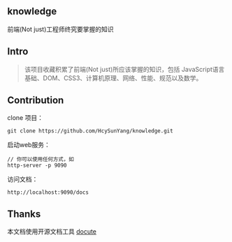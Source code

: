 ## knowledge

前端(Not just)工程师终究要掌握的知识

## Intro
> 该项目收藏积累了前端(Not just)所应该掌握的知识，包括 JavaScript语言基础、DOM、CSS3、计算机原理、网络、性能、规范以及数学。

## Contribution

clone 项目：

```
git clone https://github.com/HcySunYang/knowledge.git
```

启动web服务：

```
// 你可以使用任何方式，如
http-server -p 9090
```

访问文档：

```
http://localhost:9090/docs
```

## Thanks

本文档使用开源文档工具 [docute](https://github.com/egoist/docute)